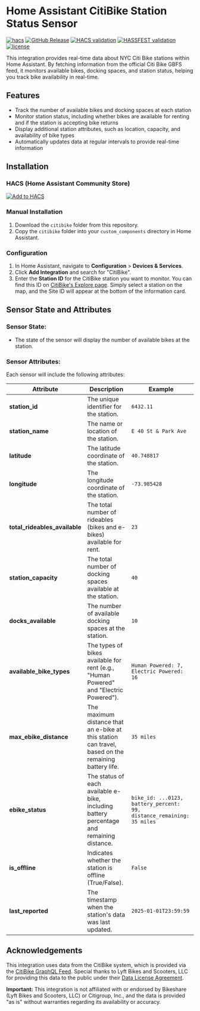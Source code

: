 # Home Assistant CitiBike Station Status Sensor
[![hacs][hacs-badge]][hacs]
[![GitHub Release][release-badge]][release-url]
[![HACS validation][hacs-validation-badge]][hacs-validation-url]
[![HASSFEST validation][hassfest-validation-badge]][hassfest-validation-url]
[![license][license-badge]][license-url]


This integration provides real-time data about NYC Citi Bike stations within Home Assistant. By fetching information from the official Citi Bike GBFS feed, it monitors available bikes, docking spaces, and station status, helping you track bike availability in real-time.

## Features
- Track the number of available bikes and docking spaces at each station
- Monitor station status, including whether bikes are available for renting and if the station is accepting bike returns
- Display additional station attributes, such as location, capacity, and availability of bike types
- Automatically updates data at regular intervals to provide real-time information

## Installation
### HACS (Home Assistant Community Store)
[![Add to HACS](https://my.home-assistant.io/badges/hacs_repository.svg)](https://my.home-assistant.io/redirect/hacs_repository/?owner=ruchoff&repository=homeassistant-citibike)

### Manual Installation

1. Download the `citibike` folder from this repository.
2. Copy the `citibike` folder into your `custom_components` directory in Home Assistant.


### Configuration

1. In Home Assistant, navigate to **Configuration** > **Devices & Services**.
2. Click **Add Integration** and search for "CitiBike".
3. Enter the **Station ID** for the CitiBike station you want to monitor. You can find this ID on [CitiBike's Explore page](https://citibikenyc.com/explore). Simply select a station on the map, and the Site ID will appear at the bottom of the information card.



## Sensor State and Attributes

### Sensor State:
- The state of the sensor will display the number of available bikes at the station.

### Sensor Attributes:
Each sensor will include the following attributes:

| **Attribute**              | **Description**                                                                                           | **Example**            |
|----------------------------|-----------------------------------------------------------------------------------------------------------|------------------------|
| **station_id**              | The unique identifier for the station.                                                                     | `6432.11`              |
| **station_name**            | The name or location of the station.                                                                       | `E 40 St & Park Ave`   |
| **latitude**                | The latitude coordinate of the station.                                                                   | `40.748817`            |
| **longitude**               | The longitude coordinate of the station.                                                                  | `-73.985428`           |
| **total_rideables_available** | The total number of rideables (bikes and e-bikes) available for rent.                                     | `23`                   |
| **station_capacity**        | The total number of docking spaces available at the station.                                               | `40`                   |
| **docks_available**         | The number of available docking spaces at the station.                                                   | `10`                   |
| **available_bike_types**    | The types of bikes available for rent (e.g., "Human Powered" and "Electric Powered").                     | `Human Powered: 7, Electric Powered: 16` |
| **max_ebike_distance**      | The maximum distance that an e-bike at this station can travel, based on the remaining battery life.                       | `35 miles`             |
| **ebike_status**            | The status of each available e-bike, including battery percentage and remaining distance.                 | `bike_id: ...0123, battery_percent: 99, distance_remaining: 35 miles` |
| **is_offline**              | Indicates whether the station is offline (True/False).                                                     | `False`                |
| **last_reported**           | The timestamp when the station's data was last updated.                                                   | `2025-01-01T23:59:59` |


## Acknowledgements

This integration uses data from the CitiBike system, which is provided via the [CitiBike GraphQL Feed][citibike-gql]. Special thanks to Lyft Bikes and Scooters, LLC for providing this data to the public under their [Data License Agreement][citibike-data-license].

**Important:** This integration is not affiliated with or endorsed by Bikeshare (Lyft Bikes and Scooters, LLC) or Citigroup, Inc., and the data is provided "as is" without warranties regarding its availability or accuracy.


<!-- Badges -->
[hacs-badge]: https://img.shields.io/badge/HACS-Default-41BDF5.svg
[hacs-validation-badge]: https://img.shields.io/github/actions/workflow/status/ruchoff/homeassistant-citibike/validate.yml?label=HACS%20Validation
[hassfest-validation-badge]: https://img.shields.io/github/actions/workflow/status/ruchoff/homeassistant-citibike/hassfest.yml?label=Hassfest%20Validation
[license-badge]: https://img.shields.io/github/license/ruchoff/homeassistant-citibike
[release-badge]: https://img.shields.io/github/v/release/ruchoff/homeassistant-citibike

<!-- URLs -->
[citibike-data-license]: https://ride.citibikenyc.com/data-sharing-policy
[citibike-explore]: https://citibikenyc.com/explore
[citibike-gql]: https://account.citibikenyc.com/bikesharefe-gql
[hacs]: https://hacs.xyz
[hacs-validation-url]: https://github.com/ruchoff/homeassistant-citibike/actions/workflows/validate.yml
[hassfest-validation-url]: https://github.com/ruchoff/homeassistant-citibike/actions/workflows/hassfest.yml
[home-assistant]: https://www.home-assistant.io/
[license-url]: https://github.com/ruchoff/homeassistant-citibike/blob/main/LICENSE

[release-url]: https://github.com/ruchoff/homeassistant-citibike/releases
